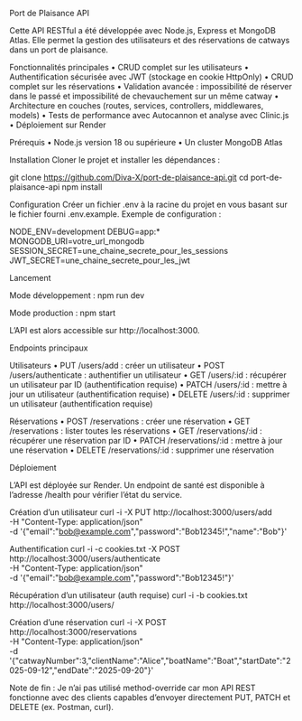 Port de Plaisance API

Cette API RESTful a été développée avec Node.js, Express et MongoDB Atlas.
Elle permet la gestion des utilisateurs et des réservations de catways dans un port de plaisance.

Fonctionnalités principales
	•	CRUD complet sur les utilisateurs
	•	Authentification sécurisée avec JWT (stockage en cookie HttpOnly)
	•	CRUD complet sur les réservations
	•	Validation avancée : impossibilité de réserver dans le passé et impossibilité de chevauchement sur un même catway
	•	Architecture en couches (routes, services, controllers, middlewares, models)
	•	Tests de performance avec Autocannon et analyse avec Clinic.js
	•	Déploiement sur Render

Prérequis
	•	Node.js version 18 ou supérieure
	•	Un cluster MongoDB Atlas

Installation
Cloner le projet et installer les dépendances :

git clone https://github.com/Diva-X/port-de-plaisance-api.git
cd port-de-plaisance-api
npm install

Configuration
Créer un fichier .env à la racine du projet en vous basant sur le fichier fourni .env.example.
Exemple de configuration :

NODE_ENV=development
DEBUG=app:*
MONGODB_URI=votre_url_mongodb
SESSION_SECRET=une_chaine_secrete_pour_les_sessions
JWT_SECRET=une_chaine_secrete_pour_les_jwt

Lancement

Mode développement :
npm run dev

Mode production :
npm start

L’API est alors accessible sur http://localhost:3000.

Endpoints principaux

Utilisateurs
	•	PUT /users/add : créer un utilisateur
	•	POST /users/authenticate : authentifier un utilisateur
	•	GET /users/:id : récupérer un utilisateur par ID (authentification requise)
	•	PATCH /users/:id : mettre à jour un utilisateur (authentification requise)
	•	DELETE /users/:id : supprimer un utilisateur (authentification requise)

Réservations
	•	POST /reservations : créer une réservation
	•	GET /reservations : lister toutes les réservations
	•	GET /reservations/:id : récupérer une réservation par ID
	•	PATCH /reservations/:id : mettre à jour une réservation
	•	DELETE /reservations/:id : supprimer une réservation

Déploiement

L’API est déployée sur Render.
Un endpoint de santé est disponible à l’adresse /health pour vérifier l’état du service.

Création d’un utilisateur
curl -i -X PUT http://localhost:3000/users/add \
  -H "Content-Type: application/json" \
  -d '{"email":"bob@example.com","password":"Bob12345!","name":"Bob"}'

Authentification
curl -i -c cookies.txt -X POST http://localhost:3000/users/authenticate \
  -H "Content-Type: application/json" \
  -d '{"email":"bob@example.com","password":"Bob12345!"}'

Récupération d’un utilisateur (auth requise)
curl -i -b cookies.txt http://localhost:3000/users/<ID>

Création d’une réservation
curl -i -X POST http://localhost:3000/reservations \
  -H "Content-Type: application/json" \
  -d '{"catwayNumber":3,"clientName":"Alice","boatName":"Boat","startDate":"2025-09-12","endDate":"2025-09-20"}'

Note de fin : Je n’ai pas utilisé method-override car mon API REST fonctionne avec des clients capables d’envoyer directement PUT, PATCH et DELETE (ex. Postman, curl).

